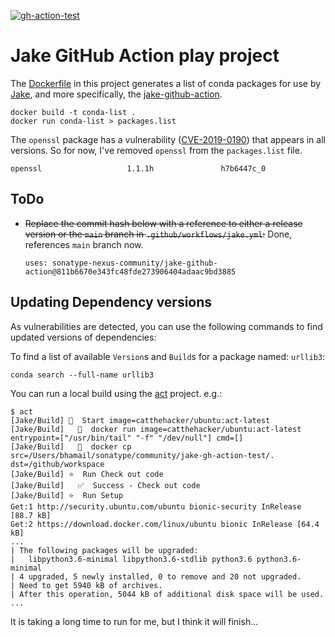 <!--![gh-action-test](https://github.com/bhamail/jake-gh-action-test/workflows/Jake/badge.svg)-->
<a href="https://github.com/bhamail/jake-gh-action-test/actions?query=workflow%3AJake"><img src="https://github.com/bhamail/jake-gh-action-test/workflows/Jake/badge.svg" alt="gh-action-test"></img></a>

Jake GitHub Action play project
===========================

The [Dockerfile](Dockerfile) in this project generates a list of conda packages for use by [Jake](https://github.com/sonatype-nexus-community/jake-github-action),
and more specifically, the [jake-github-action](https://github.com/marketplace/actions/jake-for-github-actions).
```
docker build -t conda-list .
docker run conda-list > packages.list
```

The `openssl` package has a vulnerability ([CVE-2019-0190](https://ossindex.sonatype.org/vuln/d3c31c2b-1117-49a6-990e-e8b16d530582?component-type=conda&component-name=openssl&utm_source=jake&utm_medium=integration&utm_content=))
that appears in all versions. So for now, I've removed `openssl` from the `packages.list` file.
```
openssl                   1.1.1h               h7b6447c_0  
```

ToDo
----
* ~~Replace the commit hash below with a reference to either a release version or the `main` branch
in `.github/workflows/jake.yml`:~~ Done, references `main` branch now.

    ```
    uses: sonatype-nexus-community/jake-github-action@811b6670e343fc48fde273906404adaac9bd3885
    ```

Updating Dependency versions
----------------------------
As vulnerabilities are detected, you can use the following commands to find updated versions of dependencies:

To find a list of available `Version`s and `Build`s for a package named: `urllib3`:
```
conda search --full-name urllib3
```

You can run a local build using the [act](https://github.com/nektos/act) project. e.g.:
```shell
$ act
[Jake/Build] 🚀  Start image=catthehacker/ubuntu:act-latest
[Jake/Build]   🐳  docker run image=catthehacker/ubuntu:act-latest entrypoint=["/usr/bin/tail" "-f" "/dev/null"] cmd=[]
[Jake/Build]   🐳  docker cp src=/Users/bhamail/sonatype/community/jake-gh-action-test/. dst=/github/workspace
[Jake/Build] ⭐  Run Check out code
[Jake/Build]   ✅  Success - Check out code
[Jake/Build] ⭐  Run Setup
Get:1 http://security.ubuntu.com/ubuntu bionic-security InRelease [88.7 kB]
Get:2 https://download.docker.com/linux/ubuntu bionic InRelease [64.4 kB]      
...
| The following packages will be upgraded:
|   libpython3.6-minimal libpython3.6-stdlib python3.6 python3.6-minimal
| 4 upgraded, 5 newly installed, 0 to remove and 20 not upgraded.
| Need to get 5940 kB of archives.
| After this operation, 5044 kB of additional disk space will be used.
...
```

It is taking a long time to run for me, but I think it will finish...
